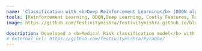 ```yaml
---
name: 'Classification with <b>Deep Reinforcement Learning</b> (DDQN algorithm) '
tools: [Reinforcement Learning, DDQN,Deep Learning, Costly Features, Risk classification]
image: https://github.com/festivitymishra/festivitymishra.github.io/blob/master/_projects/figures/DRL_CM.png?raw=true

description: Developed a <b>Medical Risk classification model</b> with Costly Features using Deep Reinforcement Learning (DDQN algorithm)<b> achieving above 91% accuracy</b>.
# external_url: https://github.com/festivitymishra/PyraDox/
---
```

